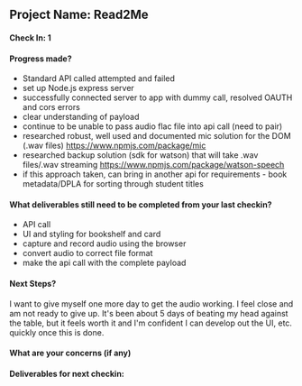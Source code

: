 ## Project Name: Read2Me

#### Check In: 1

#### Progress made?

- Standard API called attempted and failed
- set up Node.js express server
- successfully connected server to app with dummy call, resolved OAUTH and cors errors
- clear understanding of payload
- continue to be unable to pass audio flac file into api call (need to pair)
- researched robust, well used and documented mic solution for the DOM (.wav files) https://www.npmjs.com/package/mic
- researched backup solution (sdk for watson) that will take .wav files/.wav streaming https://www.npmjs.com/package/watson-speech
- if this approach taken, can bring in another api for requirements - book metadata/DPLA for sorting through student titles

#### What deliverables still need to be completed from your last checkin?

- API call 
- UI and styling for bookshelf and card
- capture and record audio using the browser
- convert audio to correct file format
- make the api call with the complete payload

#### Next Steps?
I want to give myself one more day to get the audio working. I feel close and am not ready to give up. It's been about 5 days of beating my head against the table, but it feels worth it and I'm confident I can develop out the UI, etc. quickly once this is done.

#### What are your concerns (if any)


#### Deliverables for next checkin:


